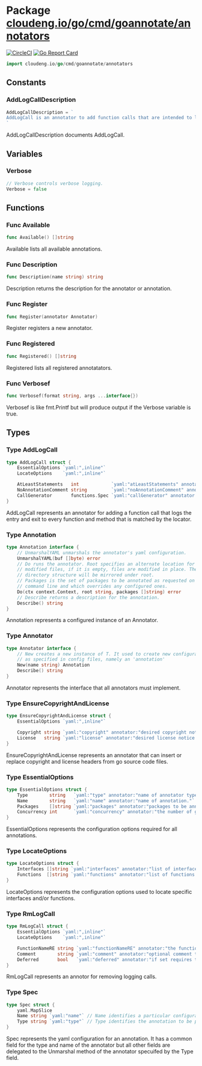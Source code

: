 # Package [cloudeng.io/go/cmd/goannotate/annotators](https://pkg.go.dev/cloudeng.io/go/cmd/goannotate/annotators?tab=doc)
[![CircleCI](https://circleci.com/gh/cloudengio/go.gotools.svg?style=svg)](https://circleci.com/gh/cloudengio/go.gotools) [![Go Report Card](https://goreportcard.com/badge/cloudeng.io/go/cmd/goannotate/annotators)](https://goreportcard.com/report/cloudeng.io/go/cmd/goannotate/annotators)

```go
import cloudeng.io/go/cmd/goannotate/annotators
```


## Constants

### AddLogCallDescription
```go
AddLogCallDescription = `
AddLogCall is an annotator to add function calls that are intended to log entry and exit from functions. The calls will be added as the first statement in the specified function.
`

```
AddLogCallDescription documents AddLogCall.



## Variables
### Verbose
```go
// Verbose controls verbose logging.
Verbose = false

```



## Functions
### Func Available
```go
func Available() []string
```
Available lists all available annotations.

### Func Description
```go
func Description(name string) string
```
Description returns the description for the annotator or annotation.

### Func Register
```go
func Register(annotator Annotator)
```
Register registers a new annotator.

### Func Registered
```go
func Registered() []string
```
Registered lists all registered annotatators.

### Func Verbosef
```go
func Verbosef(format string, args ...interface{})
```
Verbosef is like fmt.Printf but will produce output if the Verbose variable
is true.



## Types
### Type AddLogCall
```go
type AddLogCall struct {
	EssentialOptions `yaml:",inline"`
	LocateOptions    `yaml:",inline"`

	AtLeastStatements   int            `yaml:"atLeastStatements" annotator:"the number of statements that must be present in a function in order for it to be annotated."`
	NoAnnotationComment string         `yaml:"noAnnotationComment" annotator:"do not annotate functions that contain this comment"`
	CallGenerator       functions.Spec `yaml:"callGenerator" annotator:"the spec for the function call to be generated"`
}
```
AddLogCall represents an annotator for adding a function call that logs the
entry and exit to every function and method that is matched by the locator.

### Type Annotation
```go
type Annotation interface {
	// UnmarshalYAML unmarshals the annotator's yaml configuration.
	UnmarshalYAML(buf []byte) error
	// Do runs the annotator. Root specifies an alternate location for the
	// modified files, if it is empty, files are modified in place. The original
	// directory structure will be mirrored under root.
	// Packages is the set of packages to be annotated as requested on the
	// command line and which overrides any configured ones.
	Do(ctx context.Context, root string, packages []string) error
	// Describe returns a description for the annotation.
	Describe() string
}
```
Annotation represents a configured instance of an Annotator.

### Type Annotator
```go
type Annotator interface {
	// New creates a new instance of T. It used to create new configurations
	// as specified in config files, namely an 'annotation'
	New(name string) Annotation
	Describe() string
}
```
Annotator represents the interface that all annotators must implement.

### Type EnsureCopyrightAndLicense
```go
type EnsureCopyrightAndLicense struct {
	EssentialOptions `yaml:",inline"`

	Copyright string `yaml:"copyright" annotator:"desired copyright notice."`
	License   string `yaml:"license" annotator:"desired license notice."`
}
```
EnsureCopyrightAndLicense represents an annotator that can insert or replace
copyright and license headers from go source code files.

### Type EssentialOptions
```go
type EssentialOptions struct {
	Type        string   `yaml:"type" annotator:"name of annotator type."`
	Name        string   `yaml:"name" annotator:"name of annotation."`
	Packages    []string `yaml:"packages" annotator:"packages to be annotated"`
	Concurrency int      `yaml:"concurrency" annotator:"the number of goroutines to use, zero for a sensible default."`
}
```
EssentialOptions represents the configuration options required for all
annotations.

### Type LocateOptions
```go
type LocateOptions struct {
	Interfaces []string `yaml:"interfaces" annotator:"list of interfaces whose implementations are to be annoated."`
	Functions  []string `yaml:"functions" annotator:"list of functions that are to be annotated."`
}
```
LocateOptions represents the configuration options used to locate specific
interfaces and/or functions.

### Type RmLogCall
```go
type RmLogCall struct {
	EssentialOptions `yaml:",inline"`
	LocateOptions    `yaml:",inline"`

	FunctionNameRE string `yaml:"functionNameRE" annotator:"the function call (regexp) to be removed"`
	Comment        string `yaml:"comment" annotator:"optional comment that must appear in the comments associated with the function call if it is to be removed."`
	Deferred       bool   `yaml:"deferred" annotator:"if set requires that the function to be removed must be defered."`
}
```
RmLogCall represents an annotor for removing logging calls.

### Type Spec
```go
type Spec struct {
	yaml.MapSlice
	Name string `yaml:"name"` // Name identifies a particular configuration of an annotator type.
	Type string `yaml:"type"` // Type identifies the annotation to be performed.
}
```
Spec represents the yaml configuration for an annotation. It has a common
field for the type and name of the annotator but all other fields are
delegated to the Unmarshal method of the annotator specuifed by the Type
field.



